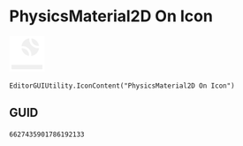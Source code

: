 # PhysicsMaterial2D On Icon
![](/img/PhysicsMaterial2D%20On%20Icon.png)

``` CSharp
EditorGUIUtility.IconContent("PhysicsMaterial2D On Icon")
```
## GUID
```
6627435901786192133
```
